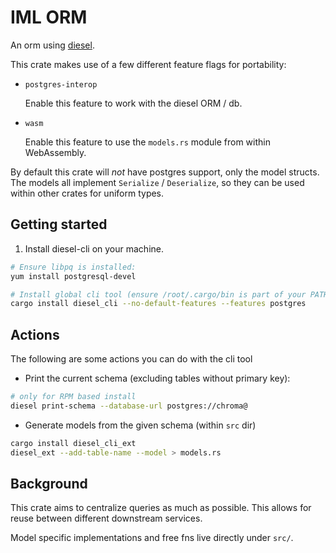 # IML ORM

An orm using [diesel](http://diesel.rs/).

This crate makes use of a few different feature flags for portability:

- `postgres-interop`

  Enable this feature to work with the diesel ORM / db.

- `wasm`

  Enable this feature to use the `models.rs` module from within WebAssembly.

By default this crate will _not_ have postgres support, only the model structs. The models all implement `Serialize` / `Deserialize`, so they can be used within other crates for uniform types.

## Getting started

1. Install diesel-cli on your machine.

```sh
# Ensure libpq is installed:
yum install postgresql-devel

# Install global cli tool (ensure /root/.cargo/bin is part of your PATH)
cargo install diesel_cli --no-default-features --features postgres
```

## Actions

The following are some actions you can do with the cli tool

- Print the current schema (excluding tables without primary key):

```sh
# only for RPM based install
diesel print-schema --database-url postgres://chroma@
```

- Generate models from the given schema (within `src` dir)

```sh
cargo install diesel_cli_ext
diesel_ext --add-table-name --model > models.rs
```

## Background

This crate aims to centralize queries as much as possible. This allows for reuse between different downstream services.

Model specific implementations and free fns live directly under `src/`.
